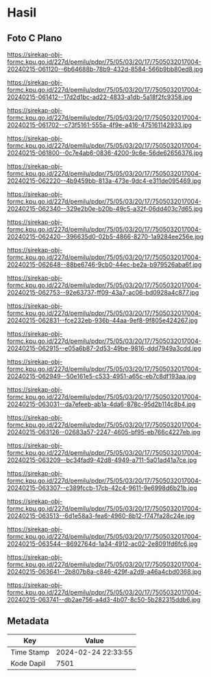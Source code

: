 # Hasil

## Foto C Plano

https://sirekap-obj-formc.kpu.go.id/227d/pemilu/pdpr/75/05/03/20/17/7505032017004-20240215-061120--6b64688b-78b9-432d-8584-566b9bb80ed8.jpg

https://sirekap-obj-formc.kpu.go.id/227d/pemilu/pdpr/75/05/03/20/17/7505032017004-20240215-061412--17d2d1bc-ad22-4833-a1db-5a18f2fc9358.jpg

https://sirekap-obj-formc.kpu.go.id/227d/pemilu/pdpr/75/05/03/20/17/7505032017004-20240215-061702--c73f5161-555a-4f9e-a416-475161142933.jpg

https://sirekap-obj-formc.kpu.go.id/227d/pemilu/pdpr/75/05/03/20/17/7505032017004-20240215-061800--0c7e4ab6-0836-4200-9c6e-56de62656376.jpg

https://sirekap-obj-formc.kpu.go.id/227d/pemilu/pdpr/75/05/03/20/17/7505032017004-20240215-062220--4b9459bb-813a-473e-9dc4-e311de095469.jpg

https://sirekap-obj-formc.kpu.go.id/227d/pemilu/pdpr/75/05/03/20/17/7505032017004-20240215-062340--329e2b0e-b20b-49c5-a32f-06dd403c7d65.jpg

https://sirekap-obj-formc.kpu.go.id/227d/pemilu/pdpr/75/05/03/20/17/7505032017004-20240215-062420--396635d0-02b5-4866-8270-1a9284ee256e.jpg

https://sirekap-obj-formc.kpu.go.id/227d/pemilu/pdpr/75/05/03/20/17/7505032017004-20240215-062648--88be6746-9cb0-44ec-be2a-b979526aba6f.jpg

https://sirekap-obj-formc.kpu.go.id/227d/pemilu/pdpr/75/05/03/20/17/7505032017004-20240215-062753--92e63737-ff09-43a7-ac06-bd0928a4c877.jpg

https://sirekap-obj-formc.kpu.go.id/227d/pemilu/pdpr/75/05/03/20/17/7505032017004-20240215-062831--fce232eb-936b-44aa-9ef8-9f805e424267.jpg

https://sirekap-obj-formc.kpu.go.id/227d/pemilu/pdpr/75/05/03/20/17/7505032017004-20240215-062915--e05a6b87-2d53-49be-9816-ddd7949a3cdd.jpg

https://sirekap-obj-formc.kpu.go.id/227d/pemilu/pdpr/75/05/03/20/17/7505032017004-20240215-062949--50e161e5-c533-4951-a65c-eb7c8df193aa.jpg

https://sirekap-obj-formc.kpu.go.id/227d/pemilu/pdpr/75/05/03/20/17/7505032017004-20240215-063031--da7efeeb-ab1a-4da6-878c-95d2b114c8b4.jpg

https://sirekap-obj-formc.kpu.go.id/227d/pemilu/pdpr/75/05/03/20/17/7505032017004-20240215-063126--02683a57-2247-4605-bf95-eb766c4227eb.jpg

https://sirekap-obj-formc.kpu.go.id/227d/pemilu/pdpr/75/05/03/20/17/7505032017004-20240215-063209--bc34fad9-42d8-4949-a711-5a01ad41a7ce.jpg

https://sirekap-obj-formc.kpu.go.id/227d/pemilu/pdpr/75/05/03/20/17/7505032017004-20240215-063307--c389fccb-17cb-42c4-9611-9e6998d6b21b.jpg

https://sirekap-obj-formc.kpu.go.id/227d/pemilu/pdpr/75/05/03/20/17/7505032017004-20240215-063513--6d1e58a3-fea6-4960-8b12-f747fa28c24e.jpg

https://sirekap-obj-formc.kpu.go.id/227d/pemilu/pdpr/75/05/03/20/17/7505032017004-20240215-063544--8692764d-1a34-4912-ac02-2e8091fd6fc6.jpg

https://sirekap-obj-formc.kpu.go.id/227d/pemilu/pdpr/75/05/03/20/17/7505032017004-20240215-063641--2b807b8a-c846-429f-a2d9-a46a4cbd0368.jpg

https://sirekap-obj-formc.kpu.go.id/227d/pemilu/pdpr/75/05/03/20/17/7505032017004-20240215-063741--db2ae756-a4d3-4b07-8c50-5b282315ddb6.jpg


## Metadata

| Key        | Value               |
| ---------- | ------------------- |
| Time Stamp | 2024-02-24 22:33:55 |
| Kode Dapil | 7501                |



